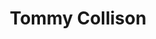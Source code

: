 ---
layout: post
title: Tommy Collison
school: NYU
major: Major?
image: https://static.squarespace.com/static/50354720c4aa2d2d3150d3d8/t/53d8335be4b0ba978ec8d489/1406677857729/?format=300w
position: Communications
positionURL: http://www.techatnyu.org/position
twitter: tommycollison
email: t@NYU email?
graduate: 2016
weight: 16
---
